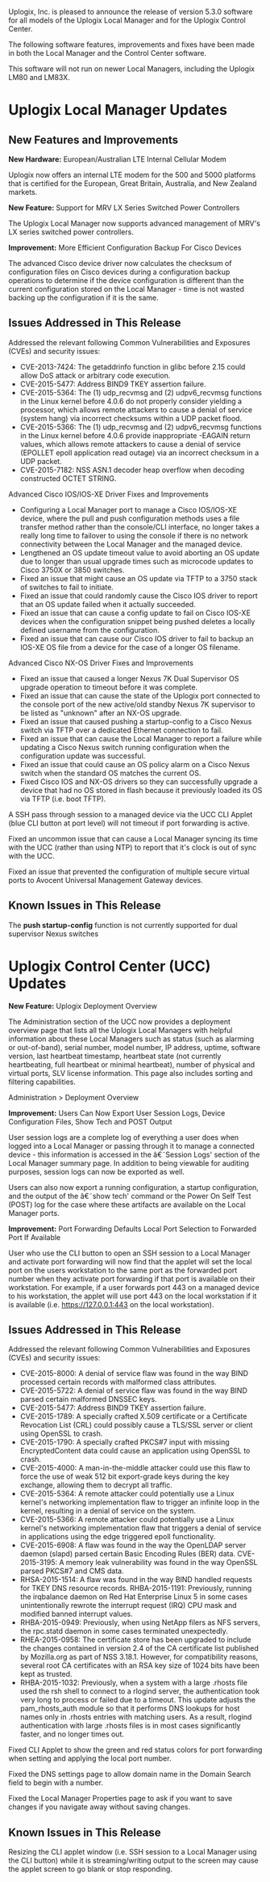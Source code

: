 Uplogix, Inc. is pleased to announce the release of version 5.3.0 software for all models of the Uplogix Local Manager and for the Uplogix Control Center.

The following software features, improvements and fixes have been made in both the Local Manager and the Control Center software.

<div class='danger' />This software will not run on newer Local Managers, including the Uplogix LM80 and LM83X.</div>

# Uplogix Local Manager Updates

## New Features and Improvements

**New Hardware:**  European/Australian LTE Internal Cellular Modem  

Uplogix now offers an internal LTE modem for the 500 and 5000 platforms that is certified for the European, Great Britain, Australia, and New Zealand markets.

**New Feature:** Support for MRV LX Series Switched Power Controllers

The Uplogix Local Manager now supports advanced management of MRV's LX series switched power controllers.

**Improvement:** More Efficient Configuration Backup For Cisco Devices

The advanced Cisco device driver now calculates the checksum of configuration files on Cisco devices during a configuration backup operations to determine if the device configuration is different than the current configuration stored on the Local Manager - time is not wasted backing up the configuration if it is the same.

## Issues Addressed in This Release

Addressed the relevant following Common Vulnerabilities and Exposures (CVEs) and security issues:

* CVE-2013-7424: The getaddrinfo function in glibc before 2.15 could allow DoS attack or arbitrary code execution.
* CVE-2015-5477: Address BIND9 TKEY assertion failure.
* CVE-2015-5364: The (1) udp_recvmsg and (2) udpv6_recvmsg functions in the Linux kernel before 4.0.6 do not properly consider yielding a processor, which allows remote attackers to cause a denial of service (system hang) via incorrect checksums within a UDP packet flood.
* CVE-2015-5366: The (1) udp_recvmsg and (2) udpv6_recvmsg functions in the Linux kernel before 4.0.6 provide inappropriate -EAGAIN return values, which allows remote attackers to cause a denial of service (EPOLLET epoll application read outage) via an incorrect checksum in a UDP packet.
* CVE-2015-7182: NSS ASN.1 decoder heap overflow when decoding constructed OCTET STRING.

Advanced Cisco IOS/IOS-XE Driver Fixes and Improvements

* Configuring a Local Manager port to manage a Cisco IOS/IOS-XE device, where the pull and push configuration methods uses a file transfer method rather than the console/CLI interface, no longer takes a really long time to failover to using the console if there is no network connectivity between the Local Manager and the managed device.
* Lengthened an OS update timeout value to avoid aborting an OS update due to longer than usual upgrade times such as microcode updates to Cisco 3750X or 3850 switches.
* Fixed an issue that might cause an OS update via TFTP to a 3750 stack of switches to fail to initiate. 
* Fixed an issue that could randomly cause the Cisco IOS driver to report that an OS update failed when it actually succeeded.
* Fixed an issue that can cause a config update to fail on Cisco IOS-XE devices when the configuration snippet being pushed deletes a locally defined username from the configuration.
* Fixed an issue that can cause our Cisco IOS driver to fail to backup an IOS-XE OS file from a device for the case of a longer OS filename. 

Advanced Cisco NX-OS Driver Fixes and Improvements

* Fixed an issue that caused a longer Nexus 7K Dual Supervisor OS upgrade operation to timeout before it was complete.
* Fixed an issue that can cause the state of the Uplogix port connected to the console port of the new active/old standby Nexus 7K supervisor to be listed as "unknown" after an NX-OS upgrade.
* Fixed an issue that caused pushing a startup-config to a Cisco Nexus switch via TFTP over a dedicated Ethernet connection to fail.
* Fixed an issue that can cause the Local Manager to report a failure while updating a Cisco Nexus switch running configuration when the configuration update was successful.
* Fixed an issue that could cause an OS policy alarm on a Cisco Nexus switch when the standard OS matches the current OS.
* Fixed Cisco IOS and NX-OS drivers so they can successfully upgrade a device that had no OS stored in flash because it previously loaded its OS via TFTP (i.e. boot TFTP).

A SSH pass through session to a managed device via the UCC CLI Applet (blue CLI button at port level) will not timeout if port forwarding is active.

Fixed an uncommon issue that can cause a Local Manager syncing its time with the UCC (rather than using NTP) to report that it's clock is out of sync with the UCC. 

Fixed an issue that prevented the configuration of multiple secure virtual ports to Avocent Universal Management Gateway devices.

## Known Issues in This Release

The **push startup-config** function is not currently supported for dual supervisor Nexus switches

# Uplogix Control Center (UCC) Updates

**New Feature:** Uplogix Deployment Overview

The Administration section of the UCC now provides a deployment overview page that lists all the Uplogix Local Managers with helpful information about these Local Managers such as status (such as alarming or out-of-band), serial number, model number, IP address, uptime, software version, last heartbeat timestamp, heartbeat state (not currently heartbeating, full heartbeat or minimal heartbeat), number of physical and virtual ports, SLV license information. This page also includes sorting and filtering capabilities.

<div class='ucc' />Administration > Deployment Overview</div>

**Improvement:**  Users Can Now Export User Session Logs, Device Configuration Files, Show Tech and POST Output 

User session logs are a complete log of everything a user does when logged into a Local Manager or passing through it to manage a connected device - this information is accessed in the â€˜Session Logs' section of the Local Manager summary page. In addition to being viewable for auditing purposes, session logs can now be exported as well.

Users can also now export a running configuration, a startup configuration, and the output of the â€˜show tech' command or the Power On Self Test (POST) log for the case where these artifacts are available on the Local Manager ports.

**Improvement:**  Port Forwarding Defaults Local Port Selection to Forwarded Port If Available 

User who use the CLI button to open an SSH session to a Local Manager and activate port forwarding will now find that the applet will set the local port on the users workstation to the same port as the forwarded port number when they activate port forwarding if that port is available on their workstation. For example, if a user forwards port 443 on a managed device to his workstation, the applet will use port 443 on the local workstation if it is available (i.e. https://127.0.0.1:443 on the local workstation).

## Issues Addressed in This Release

Addressed the relevant following Common Vulnerabilities and Exposures (CVEs) and security issues:

* CVE-2015-8000: A denial of service flaw was found in the way BIND processed certain records with malformed class attributes. 
* CVE-2015-5722: A denial of service flaw was found in the way BIND parsed certain malformed DNSSEC keys.
* CVE-2015-5477: Address BIND9 TKEY assertion failure.
* CVE-2015-1789: A specially crafted X.509 certificate or a Certificate Revocation List (CRL) could possibly cause a TLS/SSL server or client using OpenSSL
to crash.
* CVE-2015-1790: A specially crafted PKCS#7 input with missing EncryptedContent data could cause an application using OpenSSL to crash.
* CVE-2015-4000: A man-in-the-middle attacker could use this flaw to force the use of weak 512 bit export-grade keys during the key exchange, allowing them to decrypt all traffic.
* CVE-2015-5364: A remote attacker could potentially use a Linux kernel's networking implementation flaw to trigger an infinite loop in the kernel, resulting in a denial of service on the system. 
* CVE-2015-5366: A remote attacker could potentially use a Linux kernel's networking implementation flaw that triggers a denial of service in applications using the edge triggered epoll functionality.
* CVE-2015-6908: A flaw was found in the way the OpenLDAP server daemon (slapd) parsed certain Basic Encoding Rules (BER) data.
CVE-2015-3195: A memory leak vulnerability was found in the way OpenSSL parsed PKCS#7 and CMS data.
* RHSA-2015-1514: A flaw was found in the way BIND handled requests for TKEY DNS resource records.
RHBA-2015-1191: Previously, running the irqbalance daemon on Red Hat Enterprise Linux 5 in some cases unintentionally rewrote the interrupt request (IRQ) CPU mask and modified banned interrupt values.
* RHBA-2015-0949: Previously, when using NetApp filers as NFS servers, the rpc.statd daemon in some cases terminated unexpectedly.
* RHEA-2015-0958: The certificate store has been upgraded to include the changes contained in version 2.4 of the CA certificate list published by Mozilla.org as part of NSS 3.18.1. However, for compatibility reasons, several root CA certificates with an RSA key size of 1024 bits have been kept as trusted.
* RHBA-2015-1032: Previously, when a system with a large .rhosts file used the rsh shell to connect to a rlogind server, the authentication took very long to process or failed due to a timeout. This update adjusts the pam_rhosts_auth module so that it performs DNS lookups for host names only in .rhosts entries with matching users. As a result, rlogind authentication with large .rhosts files is in most cases significantly faster, and no longer times out.  


Fixed CLI Applet to show the green and red status colors for port forwarding when setting and applying the local port number.

Fixed the DNS settings page to allow domain name in the Domain Search field to begin with a number.

Fixed the Local Manager Properties page to ask if you want to save changes if you navigate away without saving changes.

## Known Issues in This Release

Resizing the CLI applet window (i.e. SSH session to a Local Manager using the CLI button) while it is streaming/writing output to the screen may cause the applet screen to go blank or stop responding.

